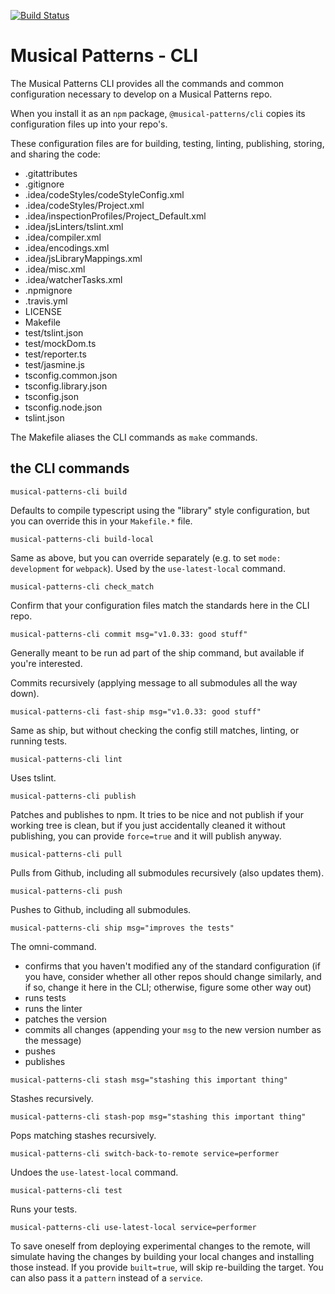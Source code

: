 [![Build Status](https://travis-ci.com/MusicalPatterns/cli.svg?branch=master)](https://travis-ci.com/MusicalPatterns/cli)

# Musical Patterns - CLI

The Musical Patterns CLI provides all the commands and common configuration necessary to develop on a Musical Patterns repo.

When you install it as an `npm` package, `@musical-patterns/cli` copies its configuration files up into your repo's.

These configuration files are for building, testing, linting, publishing, storing, and sharing the code:

- .gitattributes
- .gitignore
- .idea/codeStyles/codeStyleConfig.xml
- .idea/codeStyles/Project.xml
- .idea/inspectionProfiles/Project_Default.xml
- .idea/jsLinters/tslint.xml
- .idea/compiler.xml
- .idea/encodings.xml
- .idea/jsLibraryMappings.xml
- .idea/misc.xml
- .idea/watcherTasks.xml
- .npmignore
- .travis.yml
- LICENSE
- Makefile
- test/tslint.json
- test/mockDom.ts
- test/reporter.ts
- test/jasmine.js
- tsconfig.common.json
- tsconfig.library.json
- tsconfig.json
- tsconfig.node.json
- tslint.json

The Makefile aliases the CLI commands as `make` commands.

## the CLI commands

`musical-patterns-cli build`

Defaults to compile typescript using the "library" style configuration, but you can override this in your `Makefile.*` file.

`musical-patterns-cli build-local`

Same as above, but you can override separately (e.g. to set `mode: development` for `webpack`).
Used by the `use-latest-local` command.

`musical-patterns-cli check_match`

Confirm that your configuration files match the standards here in the CLI repo.

`musical-patterns-cli commit msg="v1.0.33: good stuff"`

Generally meant to be run ad part of the ship command, but available if you're interested. 

Commits recursively (applying message to all submodules all the way down).

`musical-patterns-cli fast-ship msg="v1.0.33: good stuff"`

Same as ship, but without checking the config still matches, linting, or running tests.

`musical-patterns-cli lint`

Uses tslint.

`musical-patterns-cli publish`

Patches and publishes to npm.
It tries to be nice and not publish if your working tree is clean, but if you just accidentally cleaned it without publishing, you can provide `force=true` and it will publish anyway.

`musical-patterns-cli pull`

Pulls from Github, including all submodules recursively (also updates them).

`musical-patterns-cli push`

Pushes to Github, including all submodules.

`musical-patterns-cli ship msg="improves the tests"`

The omni-command. 

- confirms that you haven't modified any of the standard configuration (if you have, consider whether all other repos should change similarly, and if so, change it here in the CLI; otherwise, figure some other way out)
- runs tests
- runs the linter
- patches the version
- commits all changes (appending your `msg` to the new version number as the message)
- pushes
- publishes

`musical-patterns-cli stash msg="stashing this important thing"`

Stashes recursively.

`musical-patterns-cli stash-pop msg="stashing this important thing"`

Pops matching stashes recursively.

`musical-patterns-cli switch-back-to-remote service=performer`

Undoes the `use-latest-local` command.

`musical-patterns-cli test`

Runs your tests.

`musical-patterns-cli use-latest-local service=performer`

To save oneself from deploying experimental changes to the remote, will simulate having the changes by building your local changes and installing those instead.
If you provide `built=true`, will skip re-building the target.
You can also pass it a `pattern` instead of a `service`.

